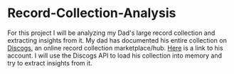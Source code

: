 # Record-Collection-Analysis

For this project I will be analyzing my Dad's large record collection and extracting insights from it. My dad has documented his entire collection on [Discogs](https://www.discogs.com), an online record collection marketplace/hub. [Here](https://www.discogs.com/user/hackerofslop) is a link to his account. I will use the Discogs API to load his collection into memory and try to extract insights from it.
